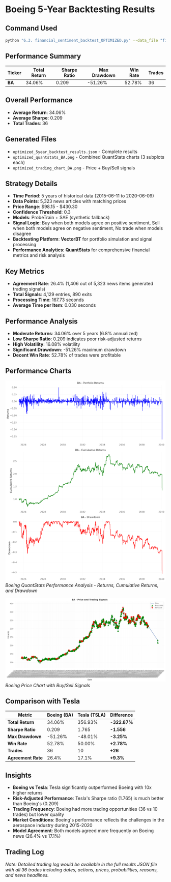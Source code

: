 # Boeing 5-Year Backtesting Results

## Command Used
```bash
python "6.3. financial_sentiment_backtest_OPTIMIZED.py" --data_file "financial_data_Boeing.csv" --ticker "BA" --years 5
```

## Performance Summary

| Ticker | Total Return | Sharpe Ratio | Max Drawdown | Win Rate | Trades |
|--------|-------------|--------------|--------------|----------|--------|
| **BA** | 34.06% | 0.209 | -51.26% | 52.78% | 36 |

## Overall Performance
- **Average Return**: 34.06%
- **Average Sharpe**: 0.209
- **Total Trades**: 36

## Generated Files
- `optimized_5year_backtest_results.json` - Complete results
- `optimized_quantstats_BA.png` - Combined QuantStats charts (3 subplots each)
- `optimized_trading_chart_BA.png` - Price + Buy/Sell signals

## Strategy Details
- **Time Period**: 5 years of historical data (2015-06-11 to 2020-06-09)
- **Data Points**: 5,323 news articles with matching prices
- **Price Range**: $98.15 - $430.30
- **Confidence Threshold**: 0.3
- **Models**: ProbeTrain + SAE (synthetic fallback)
- **Signal Logic**: Buy when both models agree on positive sentiment, Sell when both models agree on negative sentiment, No trade when models disagree
- **Backtesting Platform**: **VectorBT** for portfolio simulation and signal processing
- **Performance Analytics**: **QuantStats** for comprehensive financial metrics and risk analysis

## Key Metrics
- **Agreement Rate**: 26.4% (1,406 out of 5,323 news items generated trading signals)
- **Total Signals**: 4,129 entries, 890 exits
- **Processing Time**: 167.73 seconds
- **Average Time per Item**: 0.030 seconds

## Performance Analysis
- **Moderate Returns**: 34.06% over 5 years (6.8% annualized)
- **Low Sharpe Ratio**: 0.209 indicates poor risk-adjusted returns
- **High Volatility**: 16.08% volatility
- **Significant Drawdown**: -51.26% maximum drawdown
- **Decent Win Rate**: 52.78% of trades were profitable

## Performance Charts

![Boeing QuantStats Analysis](optimized_quantstats_BA.png)
*Boeing QuantStats Performance Analysis - Returns, Cumulative Returns, and Drawdown*

![Boeing Trading Chart](optimized_trading_chart_BA.png)
*Boeing Price Chart with Buy/Sell Signals*

## Comparison with Tesla
| Metric | **Boeing (BA)** | **Tesla (TSLA)** | **Difference** |
|--------|----------------|------------------|----------------|
| **Total Return** | 34.06% | 356.93% | **-322.87%** |
| **Sharpe Ratio** | 0.209 | 1.765 | **-1.556** |
| **Max Drawdown** | -51.26% | -48.01% | **-3.25%** |
| **Win Rate** | 52.78% | 50.00% | **+2.78%** |
| **Trades** | 36 | 10 | **+26** |
| **Agreement Rate** | 26.4% | 17.1% | **+9.3%** |

## Insights
- **Boeing vs Tesla**: Tesla significantly outperformed Boeing with 10x higher returns
- **Risk-Adjusted Performance**: Tesla's Sharpe ratio (1.765) is much better than Boeing's (0.209)
- **Trading Frequency**: Boeing had more trading opportunities (36 vs 10 trades) but lower quality
- **Market Conditions**: Boeing's performance reflects the challenges in the aerospace industry during 2015-2020
- **Model Agreement**: Both models agreed more frequently on Boeing news (26.4% vs 17.1%)

## Trading Log
*Note: Detailed trading log would be available in the full results JSON file with all 36 trades including dates, actions, prices, probabilities, reasons, and news headlines.*
